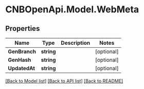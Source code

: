 # CNBOpenApi.Model.WebMeta

## Properties

Name | Type | Description | Notes
------------ | ------------- | ------------- | -------------
**GenBranch** | **string** |  | [optional] 
**GenHash** | **string** |  | [optional] 
**UpdatedAt** | **string** |  | [optional] 

[[Back to Model list]](../../README.md#documentation-for-models) [[Back to API list]](../../README.md#documentation-for-api-endpoints) [[Back to README]](../../README.md)

